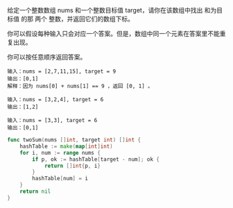 给定一个整数数组 nums 和一个整数目标值 target，请你在该数组中找出 和为目标值 的那 两个 整数，并返回它们的数组下标。

你可以假设每种输入只会对应一个答案。但是，数组中同一个元素在答案里不能重复出现。

你可以按任意顺序返回答案。

```
输入：nums = [2,7,11,15], target = 9
输出：[0,1]
解释：因为 nums[0] + nums[1] == 9 ，返回 [0, 1] 。
```

```
输入：nums = [3,2,4], target = 6
输出：[1,2]
```

```
输入：nums = [3,3], target = 6
输出：[0,1]
```

```go
func twoSum(nums []int, target int) []int {
    hashTable := make(map[int]int)
    for i, num := range nums {
        if p, ok := hashTable[target - num]; ok {
            return []int{p, i}
        }
        hashTable[num] = i
    }
    return nil
}
```

